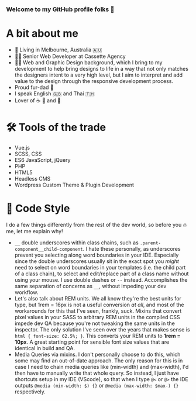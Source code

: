 ### Welcome to my GitHub profile folks 👋

A bit about me
===

- :house_with_garden: Living in Melbourne, Australia :australia:
- :man_technologist: Senior Web Developer at Cassette Agency
- :artist: Web and Graphic Design background, which I bring to my development to help bring designs to life in a way that not only matches the designers intent to a very high level, but I aim to interpret and add value to the design through the responsive development process.
- Proud fur-dad :dog:
- I speak English :gb: and Thai :thailand:
- Lover of :coffee: :tumbler_glass: and :flight_departure:


:hammer_and_wrench: Tools of the trade
===
- Vue.js
- SCSS, CSS
- ES6 JavaScript, jQuery
- PHP
- HTML5
- Headless CMS
- Wordpress Custom Theme & Plugin Development

:memo: Code Style
===

I do a few things differently from the rest of the dev world, so before you :fire: me, let me explain why!

* `__` double underscores within class chains, such as `.parent-component__child-component`. I hate these personally, as underscores prevent you selecting along word boundaries in your IDE. Especially since the double underscores usually sit in the exact spot you *might* need to select on word boundaries in your templates (i.e. the child part of a class chain), to select and edit/replace part of a class name without using your mouse.  I use double dashes or `--` instead. Accomplishes the same separation of concerns as `__`, without impeding your dev workflow.
* Let's also talk about REM units. We all know they're the best units for type, but 1rem = 16px is not a useful conversion *at all*, and most of the workarounds for this that I've seen, frankly, suck. Mixins that convert pixel values in your SASS to arbitrary REM units in the compiled CSS impede dev QA because you're not tweaking the same units in the inspector. The only solution I've seen over the years that makes sense is `html { font-size: 62.5%; }`. This converts your REM units to **1rem = 10px**. A great starting point for sensible font size values that are identical in build and QA.
* Media Queries via mixins. I don't personally choose to do this, which some may find an out-of-date approach. The only reason for this is in case I need to chain media queries like (min-width) and (max-width), I'd then have to manually write that whole query. So instead, I just have shortcuts setup in my IDE (VScode), so that when I type `@<` or `@>` the IDE outputs `@media (min-width: $) {}` or `@media (max-width: $max-) {}` respectively.
